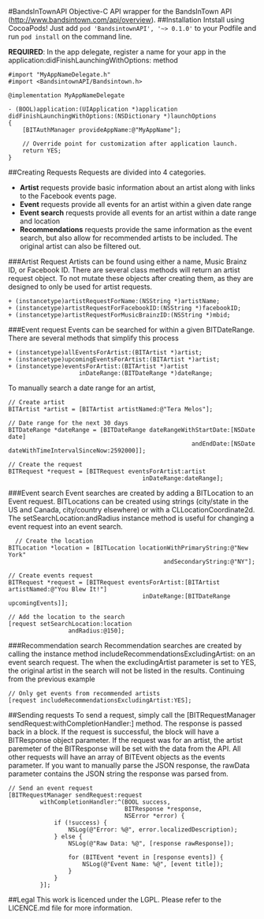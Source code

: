 #BandsInTownAPI
Objective-C API wrapper for the BandsInTown API (http://www.bandsintown.com/api/overview).
##Installation
Intstall using CocoaPods! Just add `pod 'BandsintownAPI', '~> 0.1.0'` to your Podfile and run `pod install` on the command line.

__REQUIRED__: In the app delegate, register a name for your app in the application:didFinishLaunchingWithOptions: method

    #import "MyAppNameDelegate.h"
    #import <BandsintownAPI/Bandsintown.h>
    
    @implementation MyAppNameDelegate
    
    - (BOOL)application:(UIApplication *)application didFinishLaunchingWithOptions:(NSDictionary *)launchOptions
    {
        [BITAuthManager provideAppName:@"MyAppName"];
        
        // Override point for customization after application launch.
        return YES;
    }

##Creating Requests
Requests are divided into 4 categories.

- __Artist__ requests provide basic information about an artist along with links to the Facebook events page.
- __Event__ requests provide all events for an artist within a given date range
- __Event search__ requests provide all events for an artist within a date range and location
- __Recommendations__ requests provide the same information as the event search, but also allow for recommended artists to be included. The original artist can also be filtered out.

###Artist Request
Artists can be found using either a name, Music Brainz ID, or Facebook ID. There are several class methods will return an artist request object. To not mutate these objects after creating them, as they are designed to only be used for artist requests.

    + (instancetype)artistRequestForName:(NSString *)artistName;
    + (instancetype)artistRequestForFacebookID:(NSString *)facebookID;
    + (instancetype)artistRequestForMusicBrainzID:(NSString *)mbid;
    
###Event request
Events can be searched for within a given BITDateRange. There are several methods that simplify this process

    + (instancetype)allEventsForArtist:(BITArtist *)artist;
    + (instancetype)upcomingEventsForArtist:(BITArtist *)artist;
    + (instancetype)eventsForArtist:(BITArtist *)artist
                        inDateRange:(BITDateRange *)dateRange;
                        
To manually search a date range for an artist,

    // Create artist
    BITArtist *artist = [BITArtist artistNamed:@"Tera Melos"];
    
    // Date range for the next 30 days
    BITDateRange *dateRange = [BITDateRange dateRangeWithStartDate:[NSDate date]
                                                        andEndDate:[NSDate dateWithTimeIntervalSinceNow:2592000]];
                                                        
    // Create the request
    BITRequest *request = [BITRequest eventsForArtist:artist
                                          inDateRange:dateRange];
                                          
###Event search
Event searches are created by adding a BITLocation to an Event request. BITLocations can be created using strings (city/state in the US and Canada, city/country elsewhere) or with a CLLocationCoordinate2d. The setSearchLocation:andRadius instance method is useful for changing a event request into an event search.

      // Create the location
    BITLocation *location = [BITLocation locationWithPrimaryString:@"New York"
                                                andSecondaryString:@"NY"];
    
    // Create events request
    BITRequest *request = [BITRequest eventsForArtist:[BITArtist artistNamed:@"You Blew It!"]
                                          inDateRange:[BITDateRange upcomingEvents]];
    
    // Add the location to the search
    [request setSearchLocation:location
                     andRadius:@150];
  
###Recommendation search
Recommendation searches are created by calling the instance method includeRecommendationsExcludingArtist: on an event search request. The when the excludingArtist parameter is set to YES, the original artist in the search will not be listed in the results. Continuing from the previous example

    // Only get events from recommended artists
    [request includeRecommendationsExcludingArtist:YES];

##Sending requests
To send a request, simply call the [BITRequestManager sendRequest:withCompletionHandler:] method. The response is passed back in a block. If the request is successful, the block will have a BITResponse object parameter. If the request was for an artist, the artist paremeter of the BITResponse will be set with the data from the API. All other requests will have an array of BITEvent objects as the events parameter. If you want to manually parse the JSON response, the rawData parameter contains the JSON string the response was parsed from.

    // Send an event request
    [BITRequestManager sendRequest:request
             withCompletionHandler:^(BOOL success,
                                     BITResponse *response,
                                     NSError *error) {
                 if (!success) {
                     NSLog(@"Error: %@", error.localizedDescription);
                 } else {
                     NSLog(@"Raw Data: %@", [response rawResponse]);
                     
                     for (BITEvent *event in [response events]) {
                         NSLog(@"Event Name: %@", [event title]);
                     }
                 }
             }];

##Legal
This work is licenced under the LGPL. Please refer to the LICENCE.md file for more information.
